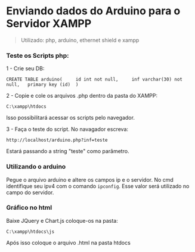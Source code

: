 # Enviando dados do Arduino para o Servidor XAMPP

> Utilizado: php, arduino, ethernet shield e xampp

### Teste os Scripts php:
1 - Crie seu DB:  

`
CREATE TABLE arduino(    
  id int not null,    
  inf varchar(30) not null,  
  primary key (id) 
)
`  

2 - Copie e cole os arquivos .php dentro da pasta do XAMPP:  

`C:\xampp\htdocs`  

Isso possibilitará acessar os scripts pelo navegador.
  
3 - Faça o teste do script. No navagador escreva:   

`http://localhost/arduino.php?inf=teste`  

Estará passando a string "teste" como parâmetro.

### Utilizando o arduino

Pegue o arquivo arduino e altere os campos ip e o servidor.
No cmd identifique seu ipv4 com o comando `ipconfig`. Esse valor será utilizado no campo do servidor.

### Gráfico no html  

Baixe JQuery e Chart.js coloque-os na pasta:  

`C:\xampp\htdocs\js`  

Após isso coloque o arquivo .html na pasta htdocs

